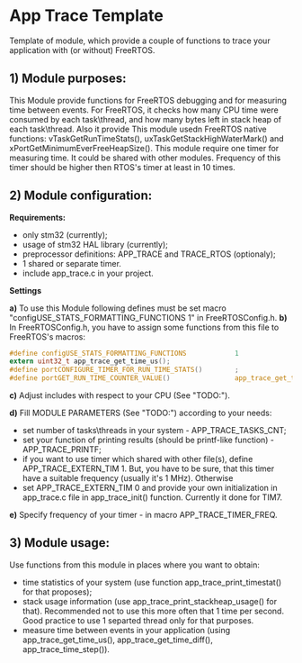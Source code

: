 #	App Trace Template

Template of module, which provide a couple of functions to trace your application with (or without) FreeRTOS.

##	1) Module purposes:

This Module provide functions for FreeRTOS debugging and for measuring time between events. For FreeRTOS, it checks how many CPU time were consumed by each task\thread, and how many bytes left in stack heap of each task\thread. Also it provide  This module usedn FreeRTOS native functions: vTaskGetRunTimeStats(), uxTaskGetStackHighWaterMark() and xPortGetMinimumEverFreeHeapSize(). This module require one timer for measuring time. It could be shared with other modules. Frequency of this timer should be higher then RTOS's timer at least in 10 times.
      
##	2) Module configuration:
**Requirements:**
          
- only stm32 (currently);
- usage of stm32 HAL library (currently);
- preprocessor definitions: APP_TRACE and TRACE_RTOS (optionaly);
- 1 shared or separate timer.
- include app_trace.c in your project.

**Settings**

**a)** To use this Module following defines must be set macro "configUSE_STATS_FORMATTING_FUNCTIONS 1" in FreeRTOSConfig.h.
**b)** In FreeRTOSConfig.h, you have to assign some functions from this file to FreeRTOS's macros:
 
```C
#define configUSE_STATS_FORMATTING_FUNCTIONS 			1
extern uint32_t app_trace_get_time_us(); 
#define portCONFIGURE_TIMER_FOR_RUN_TIME_STATS()		;
#define portGET_RUN_TIME_COUNTER_VALUE()                app_trace_get_time_us()
```

**c)** Adjust includes with respect to your CPU (See "TODO:").
 

**d)** Fill MODULE PARAMETERS (See "TODO:") according to your needs:

- set number of tasks\threads in your system - APP_TRACE_TASKS_CNT;
- set your function of printing results (should be printf-like function) - APP_TRACE_PRINTF;
- if you want to use timer which shared with other file(s), define APP_TRACE_EXTERN_TIM 1. But, you have to be sure, that this timer have a suitable frequency (usually it's 1 MHz). Otherwise
- set APP_TRACE_EXTERN_TIM 0 and provide your own initialization in app_trace.c file in app_trace_init() function. Currently it done for TIM7.

**e)** Specify frequency of your timer - in macro APP_TRACE_TIMER_FREQ.
 
##	3) Module usage:
Use functions from this module in places where you want to obtain:
- time statistics of your system (use function app_trace_print_timestat() for that proposes);
- stack usage information (use app_trace_print_stackheap_usage() for that).
Recommended not to use this more often that 1 time per second. Good practice to use 1 separted thread only for that purposes.
- measure time between events in your application (using app_trace_get_time_us(), app_trace_get_time_diff(), app_trace_time_step()).
